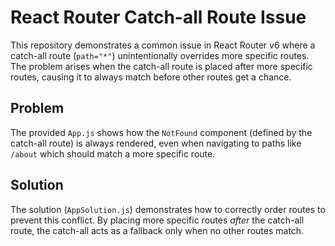 # React Router Catch-all Route Issue

This repository demonstrates a common issue in React Router v6 where a catch-all route (`path="*"`) unintentionally overrides more specific routes.  The problem arises when the catch-all route is placed after more specific routes, causing it to always match before other routes get a chance.

## Problem
The provided `App.js` shows how the `NotFound` component (defined by the catch-all route) is always rendered, even when navigating to paths like `/about` which should match a more specific route.

## Solution
The solution (`AppSolution.js`) demonstrates how to correctly order routes to prevent this conflict. By placing more specific routes *after* the catch-all route, the catch-all acts as a fallback only when no other routes match.